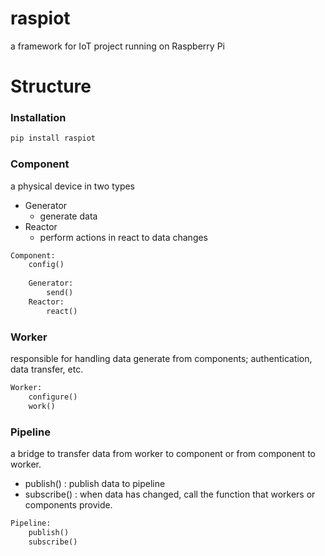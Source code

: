 # raspiot
a framework for IoT project running on Raspberry Pi
# Structure

### Installation
```sh
pip install raspiot
```

### Component

a physical device in two types

- Generator
    - generate data
- Reactor
    - perform actions in react to data changes

```Python
Component:
	config()
	
	Generator:
		send()
	Reactor:
		react()
```

### Worker

responsible for handling data generate from components; authentication, data transfer, etc.

```Python
Worker:
	configure()
	work()
```

### Pipeline

a bridge to transfer data from worker to component or from component to worker.

- publish() : publish data to pipeline
- subscribe() : when data has changed, call the function that workers or components provide.

```Python
Pipeline:
	publish()
	subscribe()
```
